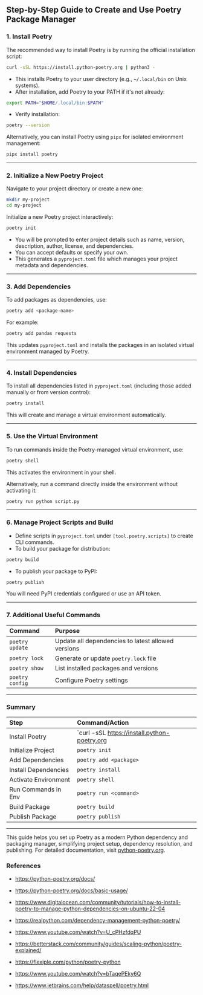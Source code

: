 ## Step-by-Step Guide to Create and Use Poetry Package Manager

### 1. Install Poetry

The recommended way to install Poetry is by running the official installation script:

```bash
curl -sSL https://install.python-poetry.org | python3 -
```

- This installs Poetry to your user directory (e.g., `~/.local/bin` on Unix systems).
- After installation, add Poetry to your PATH if it's not already:

```bash
export PATH="$HOME/.local/bin:$PATH"
```

- Verify installation:

```bash
poetry --version
```

Alternatively, you can install Poetry using `pipx` for isolated environment management:

```bash
pipx install poetry
```


---

### 2. Initialize a New Poetry Project

Navigate to your project directory or create a new one:

```bash
mkdir my-project
cd my-project
```

Initialize a new Poetry project interactively:

```bash
poetry init
```

- You will be prompted to enter project details such as name, version, description, author, license, and dependencies.
- You can accept defaults or specify your own.
- This generates a `pyproject.toml` file which manages your project metadata and dependencies.

---

### 3. Add Dependencies

To add packages as dependencies, use:

```bash
poetry add <package-name>
```

For example:

```bash
poetry add pandas requests
```

This updates `pyproject.toml` and installs the packages in an isolated virtual environment managed by Poetry.

---

### 4. Install Dependencies

To install all dependencies listed in `pyproject.toml` (including those added manually or from version control):

```bash
poetry install
```

This will create and manage a virtual environment automatically.

---

### 5. Use the Virtual Environment

To run commands inside the Poetry-managed virtual environment, use:

```bash
poetry shell
```

This activates the environment in your shell.

Alternatively, run a command directly inside the environment without activating it:

```bash
poetry run python script.py
```


---

### 6. Manage Project Scripts and Build

- Define scripts in `pyproject.toml` under `[tool.poetry.scripts]` to create CLI commands.
- To build your package for distribution:

```bash
poetry build
```

- To publish your package to PyPI:

```bash
poetry publish
```

You will need PyPI credentials configured or use an API token.

---

### 7. Additional Useful Commands

| Command         | Purpose                                            |
| :-------------- | :------------------------------------------------- |
| `poetry update` | Update all dependencies to latest allowed versions |
| `poetry lock`   | Generate or update `poetry.lock` file              |
| `poetry show`   | List installed packages and versions               |
| `poetry config` | Configure Poetry settings                          |


---

### Summary

| Step                 | Command/Action                               |
| :------------------- | :------------------------------------------- |
| Install Poetry       | `curl -sSL https://install.python-poetry.org | python3 -` or `pipx install poetry` |
| Initialize Project   | `poetry init`                                |
| Add Dependencies     | `poetry add <package>`                       |
| Install Dependencies | `poetry install`                             |
| Activate Environment | `poetry shell`                               |
| Run Commands in Env  | `poetry run <command>`                       |
| Build Package        | `poetry build`                               |
| Publish Package      | `poetry publish`                             |


---

This guide helps you set up Poetry as a modern Python dependency and packaging manager, simplifying project setup, dependency resolution, and publishing. For detailed documentation, visit [python-poetry.org](https://python-poetry.org/docs/).

### References

- https://python-poetry.org/docs/

- https://python-poetry.org/docs/basic-usage/

- https://www.digitalocean.com/community/tutorials/how-to-install-poetry-to-manage-python-dependencies-on-ubuntu-22-04

- https://realpython.com/dependency-management-python-poetry/

- https://www.youtube.com/watch?v=U_cPHzfdqPU

- https://betterstack.com/community/guides/scaling-python/poetry-explained/

- https://flexiple.com/python/poetry-python

- https://www.youtube.com/watch?v=bTaqePEky6Q

- https://www.jetbrains.com/help/dataspell/poetry.html

